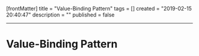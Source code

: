 [frontMatter]
title = "Value-Binding Pattern"
tags = []
created = "2019-02-15 20:40:47"
description = ""
published = false

---

# Value-Binding Pattern